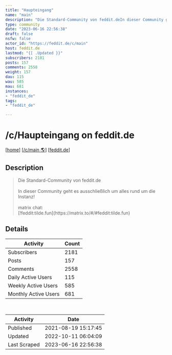 ```yaml
---
title: "Haupteingang" 
name: "main"
description: "Die Standard-Community von feddit.deIn dieser Community geht es ausschließlich um alles rund um die Instanz!matrix chat:[!feddit:tilde.fun](https://matrix.to/#/#feddit:tilde.fun)"
type: community
date: "2023-06-16 22:56:38"
draft: false
nsfw: false
actor_id: "https://feddit.de/c/main"
host: feddit.de
lastmod: "{[ .Updated }}"
subscribers: 2181
posts: 157
comments: 2558
weight: 157
dau: 115
wau: 585
mau: 681
instances:
- "feddit_de"
tags: 
- "feddit_de"

---
```


# /c/Haupteingang on feddit.de

[[home](/)]
[[/c/main 🌎](https://feddit.de/c/main)]
[[feddit.de](/instances/feddit_de)]


## Description 

<blockquote class="description">
Die Standard-Community von feddit.de<br><br>In dieser Community geht es ausschließlich um alles rund um die Instanz!<br><br>matrix chat:<br>[!feddit:tilde.fun](https://matrix.to/#/#feddit:tilde.fun)<br>
</blockquote>


## Details

| Activity | Count  |
|----------------------|---|
| Subscribers          | 2181 |
| Posts                | 157  |
| Comments             | 2558  |
| Daily Active Users   | 115  |
| Weekly Active Users  | 585  |
| Monthly Active Users | 681  |

<br>

| Activity | Date |
|----------------------|---|
| Published            | 2021-08-19 15:17:45 |
| Updated              | 2022-10-11 06:04:09 |
| Last Scraped         | 2023-06-16 22:56:38 |

